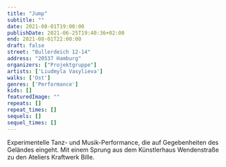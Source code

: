 ```yaml
---
title: "Jump"
subtitle: ""
date: 2021-08-01T19:00:00
publishDate: 2021-06-25T19:40:36+02:00
end: 2021-08-01T22:00:00
draft: false
street: "Bullerdeich 12-14"
address: "20537 Hamburg"
organizers: ["Projektgruppe"]
artists: ['Liudmyla Vasylieva']
walks: ['Ost']
genres: ['Performance']
kids: []
featuredImage: ""
repeats: []
repeat_times: []
sequels: []
sequel_times: []
---
```


Experimentelle Tanz- und Musik-Performance, die auf Gegebenheiten des Geländes eingeht. Mit einem Sprung aus dem Künstlerhaus Wendenstraße zu den Ateliers Kraftwerk Bille.